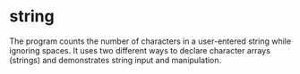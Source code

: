 # string
The program counts the number of characters in a user-entered string while ignoring spaces. It uses two different ways to declare character arrays (strings) and demonstrates string input and manipulation.
